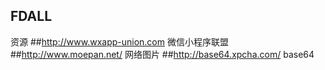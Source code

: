 ## FDALL
资源
##http://www.wxapp-union.com
微信小程序联盟
##http://www.moepan.net/
网络图片
##http://base64.xpcha.com/
base64
